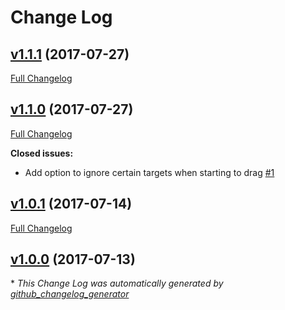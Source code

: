 # Change Log

## [v1.1.1](https://github.com/aurbano/react-dragger/tree/v1.1.1) (2017-07-27)
[Full Changelog](https://github.com/aurbano/react-dragger/compare/v1.1.0...v1.1.1)

## [v1.1.0](https://github.com/aurbano/react-dragger/tree/v1.1.0) (2017-07-27)
[Full Changelog](https://github.com/aurbano/react-dragger/compare/v1.0.1...v1.1.0)

**Closed issues:**

- Add option to ignore certain targets when starting to drag [\#1](https://github.com/aurbano/react-dragger/issues/1)

## [v1.0.1](https://github.com/aurbano/react-dragger/tree/v1.0.1) (2017-07-14)
[Full Changelog](https://github.com/aurbano/react-dragger/compare/v1.0.0...v1.0.1)

## [v1.0.0](https://github.com/aurbano/react-dragger/tree/v1.0.0) (2017-07-13)


\* *This Change Log was automatically generated by [github_changelog_generator](https://github.com/skywinder/Github-Changelog-Generator)*
